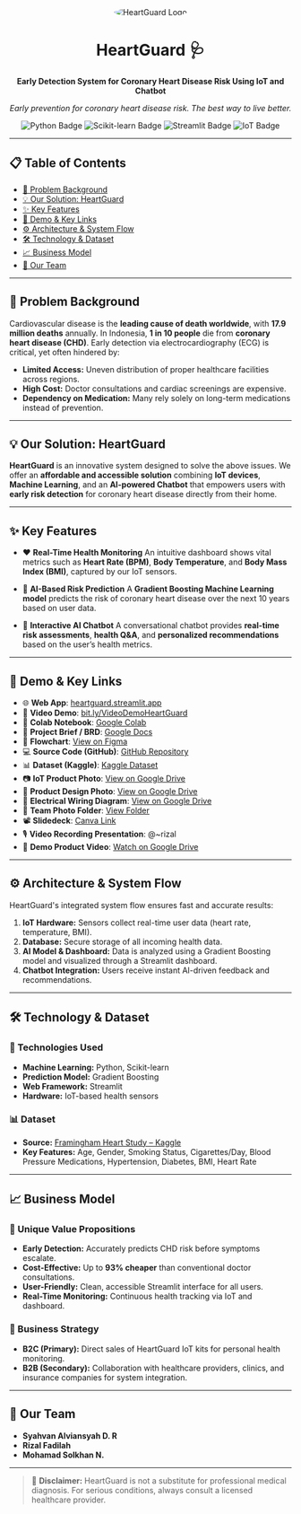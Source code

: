 <div align="center">
  <img src="https://placehold.co/150x150/5B7A9A/ECEFCA?text=HG" alt="HeartGuard Logo" style="border-radius: 50%;">
  <h1>HeartGuard 🩺</h1>
  <p><strong>Early Detection System for Coronary Heart Disease Risk Using IoT and Chatbot</strong></p>
  <p><i>Early prevention for coronary heart disease risk. The best way to live better.</i></p>
  <p>
    <img src="https://img.shields.io/badge/python-3670A0?style=for-the-badge&logo=python&logoColor=ffdd54" alt="Python Badge">
    <img src="https://img.shields.io/badge/scikit--learn-F7931E?style=for-the-badge&logo=scikit-learn&logoColor=white" alt="Scikit-learn Badge">
    <img src="https://img.shields.io/badge/Streamlit-FF4B4B?style=for-the-badge&logo=streamlit&logoColor=white" alt="Streamlit Badge">
    <img src="https://img.shields.io/badge/IoT-00979D?style=for-the-badge&logo=arduino&logoColor=white" alt="IoT Badge">
  </p>
</div>

---

## 📋 Table of Contents

* [📌 Problem Background](#-problem-background)
* [💡 Our Solution: HeartGuard](#-our-solution-heartguard)
* [✨ Key Features](#-key-features)
* [🚀 Demo & Key Links](#-demo--key-links)
* [⚙️ Architecture & System Flow](#️-architecture--system-flow)
* [🛠️ Technology & Dataset](#️-technology--dataset)
* [📈 Business Model](#-business-model)
* [👥 Our Team](#-our-team)

---

## 📌 Problem Background

Cardiovascular disease is the **leading cause of death worldwide**, with **17.9 million deaths** annually. In Indonesia, **1 in 10 people** die from **coronary heart disease (CHD)**. Early detection via electrocardiography (ECG) is critical, yet often hindered by:

* **Limited Access:** Uneven distribution of proper healthcare facilities across regions.
* **High Cost:** Doctor consultations and cardiac screenings are expensive.
* **Dependency on Medication:** Many rely solely on long-term medications instead of prevention.

---

## 💡 Our Solution: HeartGuard

**HeartGuard** is an innovative system designed to solve the above issues. We offer an **affordable and accessible solution** combining **IoT devices**, **Machine Learning**, and an **AI-powered Chatbot** that empowers users with **early risk detection** for coronary heart disease directly from their home.

---

## ✨ Key Features

* ❤️ **Real-Time Health Monitoring**
  An intuitive dashboard shows vital metrics such as **Heart Rate (BPM)**, **Body Temperature**, and **Body Mass Index (BMI)**, captured by our IoT sensors.

* 🤖 **AI-Based Risk Prediction**
  A **Gradient Boosting Machine Learning model** predicts the risk of coronary heart disease over the next 10 years based on user data.

* 💬 **Interactive AI Chatbot**
  A conversational chatbot provides **real-time risk assessments**, **health Q\&A**, and **personalized recommendations** based on the user’s health metrics.

---

## 🚀 Demo & Key Links

* 🌐 **Web App**: [heartguard.streamlit.app](https://heartguard.streamlit.app)
* 🎥 **Video Demo**: [bit.ly/VideoDemoHeartGuard](https://bit.ly/VideoDemoHeartGuard)
* 📒 **Colab Notebook**: [Google Colab](https://colab.research.google.com/drive/1bpO18LhjY6ERqVAsgZR1fvLqMR8cK_lu?usp=sharing)
* 📄 **Project Brief / BRD**: [Google Docs](https://docs.google.com/document/d/1A7DuVBpHCHRWjBxkQLtaXTRScR96G-hD8SLhnagTQZo/edit?usp=sharing)
* 🔁 **Flowchart**: [View on Figma](https://www.figma.com/board/TcsvDIWN0NjhqJhR6ciyzo/Group-8---UNDIP?node-id=0%3A1&t=iLTGEm1jAiGlmxiy-1)
* 💻 **Source Code (GitHub)**: [GitHub Repository](https://github.com/syahvan/iot-medical-chatbot)
* 📊 **Dataset (Kaggle)**: [Kaggle Dataset](https://www.kaggle.com/datasets/dileep070/heart-disease-prediction-using-logistic-regression)
* 📷 **IoT Product Photo**: [View on Google Drive](https://drive.google.com/file/d/11Vx1Y04RU3I6gRM6RE7D3gVxWUyyvST2/view?usp=sharing)
* 🎨 **Product Design Photo**: [View on Google Drive](https://drive.google.com/file/d/1Re5eLy0xtrhIin6gNk3OidZgG1NuNMiR/view?usp=sharing)
* 🔌 **Electrical Wiring Diagram**: [View on Google Drive](https://drive.google.com/file/d/1Q4AIrfqGzrZBbaiXlB-9mSMDhDwGOZXg/view?usp=sharing)
* 👥 **Team Photo Folder**: [View Folder](https://drive.google.com/drive/folders/1vQyPM41iCYXhJJbfEx1BYOwNNpNV-yVx?usp=sharing)
* 📽️ **Slidedeck**: [Canva Link](https://www.canva.com/design/DAGL2RsMsOQ/82TbFbr51e1RbdTksKRSwA/edit?utm_content=DAGL2RsMsOQ&utm_campaign=designshare&utm_medium=link2&utm_source=sharebutton)
* 🎙️ **Video Recording Presentation**: @\~rizal
* 🧪 **Demo Product Video**: [Watch on Google Drive](https://drive.google.com/file/d/1BlqNZCpAbpvZ1sJ0bdJkTi08ippWIr9p/view?usp=sharing)

---

## ⚙️ Architecture & System Flow

HeartGuard's integrated system flow ensures fast and accurate results:

1. **IoT Hardware:**
   Sensors collect real-time user data (heart rate, temperature, BMI).
2. **Database:**
   Secure storage of all incoming health data.
3. **AI Model & Dashboard:**
   Data is analyzed using a Gradient Boosting model and visualized through a Streamlit dashboard.
4. **Chatbot Integration:**
   Users receive instant AI-driven feedback and recommendations.

---

## 🛠️ Technology & Dataset

### 🔧 Technologies Used

* **Machine Learning:** Python, Scikit-learn
* **Prediction Model:** Gradient Boosting
* **Web Framework:** Streamlit
* **Hardware:** IoT-based health sensors

### 📊 Dataset

* **Source:** [Framingham Heart Study – Kaggle](https://www.kaggle.com/datasets/amanajmera1/framingham-heart-study-dataset)
* **Key Features:** Age, Gender, Smoking Status, Cigarettes/Day, Blood Pressure Medications, Hypertension, Diabetes, BMI, Heart Rate

---

## 📈 Business Model

### 🎯 Unique Value Propositions

* **Early Detection:** Accurately predicts CHD risk before symptoms escalate.
* **Cost-Effective:** Up to **93% cheaper** than conventional doctor consultations.
* **User-Friendly:** Clean, accessible Streamlit interface for all users.
* **Real-Time Monitoring:** Continuous health tracking via IoT and dashboard.

### 🧩 Business Strategy

* **B2C (Primary):** Direct sales of HeartGuard IoT kits for personal health monitoring.
* **B2B (Secondary):** Collaboration with healthcare providers, clinics, and insurance companies for system integration.

---

## 👥 Our Team

* **Syahvan Alviansyah D. R**
* **Rizal Fadilah**
* **Mohamad Solkhan N.**

---

> 🚨 **Disclaimer:** HeartGuard is not a substitute for professional medical diagnosis. For serious conditions, always consult a licensed healthcare provider.
